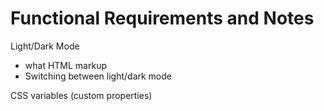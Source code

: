 # Functional Requirements and Notes

Light/Dark Mode
- what HTML markup
- Switching between light/dark mode

CSS variables (custom properties)

